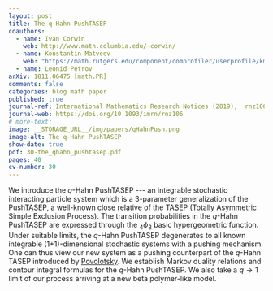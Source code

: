 ```yaml
---
layout: post
title: The q-Hahn PushTASEP
coauthors: 
  - name: Ivan Corwin
    web: http://www.math.columbia.edu/~corwin/
  - name: Konstantin Matveev
    web: "https://math.rutgers.edu/component/comprofiler/userprofile/km1346"
  - name: Leonid Petrov
arXiv: 1811.06475 [math.PR]
comments: false
categories: blog math paper
published: true
journal-ref: International Mathematics Research Notices (2019),  rnz106
journal-web: https://doi.org/10.1093/imrn/rnz106
# more-text:
image: __STORAGE_URL__/img/papers/qHahnPush.png
image-alt: The q-Hahn PushTASEP
show-date: true
pdf: 30-the_qhahn_pushtasep.pdf
pages: 40
cv-number: 30
---
```


We introduce the $q$-Hahn PushTASEP --- an integrable stochastic interacting particle system which is a 3-parameter generalization of the PushTASEP, a well-known close relative of the TASEP (Totally Asymmetric Simple Exclusion Process). The transition probabilities in the $q$-Hahn PushTASEP are expressed through the $_4\phi_3$ basic hypergeometric function. Under suitable limits, the $q$-Hahn PushTASEP degenerates to all known integrable (1+1)-dimensional stochastic systems with a pushing mechanism. One can thus view our new system as a pushing counterpart of the $q$-Hahn TASEP introduced by [Povolotsky](https://arxiv.org/abs/1308.3250). We establish Markov duality relations and contour integral formulas for the $q$-Hahn PushTASEP. We also take a $q\to1$ limit of our process arriving at a new beta polymer-like model.
